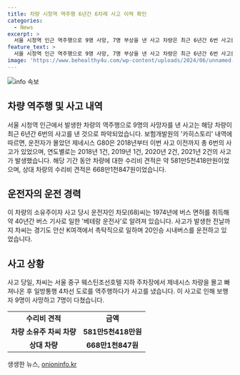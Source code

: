 ```yaml
---
title: 차량 시청역 역주행 6년간 6차례 사고 이력 확인
categories:
  - News
excerpt: >
  서울 시청역 인근 역주행으로 9명 사망, 7명 부상을 낸 사고 차량은 최근 6년간 6번 사고를 냈다. 사고 당시 몰던 제네시스 G80은 등록 후 6번 사고를 일으켰고, 차량 수리비는 581만5천418만원이었다. 운전자는 버스 면허 40년 경력의 베테랑 운전사로 확인됐으며, 사고 당일도 버스 운전을 한 것으로 파악됐다. 서울 중구 웨스틴조선호텔 지하 주차장에서 차량을 몰고 빠져나와 역주행 중에 사고가 발생했다. (사진=)
feature_text: >
  서울 시청역 인근 역주행으로 9명 사망, 7명 부상을 낸 사고 차량은 최근 6년간 6번 사고를 냈다. 사고 당시 몰던 제네시스 G80은 등록 후 6번 사고를 일으켰고, 차량 수리비는 581만5천418만원이었다. 운전자는 버스 면허 40년 경력의 베테랑 운전사로 확인됐으며, 사고 당일도 버스 운전을 한 것으로 파악됐다. 서울 중구 웨스틴조선호텔 지하 주차장에서 차량을 몰고 빠져나와 역주행 중에 사고가 발생했다. (사진=)
image: 'https://www.behealthy4u.com/wp-content/uploads/2024/06/unnamed-file.png'
---
```


<p><img src="https://www.behealthy4u.com/wp-content/uploads/2024/06/unnamed-file.png" alt="info 속보" /></p>

<h2 data-ke-size="size26">차량 역주행 및 사고 내역</h2>

<p data-ke-size="size16">서울 시청역 인근에서 발생한 차량의 역주행으로 9명의 사망자를 낸 사고는 해당 차량이 최근 6년간 6번의 사고를 낸 것으로 파악되었습니다. 보험개발원의 '카히스토리' 내역에 따르면, 운전자가 몰았던 제네시스 G80은 2018년부터 이번 사고 이전까지 총 6번의 사고가 있었으며, 연도별로는 2018년 1건, 2019년 1건, 2020년 2건, 2021년 2건의 사고가 발생했습니다. 해당 기간 동안 차량에 대한 수리비 견적은 약 581만5천418만원이었으며, 상대 차량의 수리비 견적은 668만1천847원이었습니다.</p>

<h2 data-ke-size="size26">운전자의 운전 경력</h2>

<p data-ke-size="size16">이 차량의 소유주이자 사고 당시 운전자인 차모(68)씨는 1974년에 버스 면허를 취득해 약 40년간 버스 기사로 일한 '베테랑 운전사'로 알려져 있습니다. 사고가 발생한 전날까지 차씨는 경기도 안산 K여객에서 촉탁직으로 일하며 20인승 시내버스를 운전하고 있었습니다.</p>

<h2 data-ke-size="size26">사고 상황</h2>

<p data-ke-size="size16">사고 당일, 차씨는 서울 중구 웨스틴조선호텔 지하 주차장에서 제네시스 차량을 몰고 빠져나온 후 일방통행 4차선 도로를 역주행하다가 사고를 냈습니다. 이 사고로 인해 보행자 9명이 사망하고 7명이 다쳤습니다.</p>

<table>
    <tr>
        <td style="text-align: center; height: 17px;"><b>수리비 견적</b></td>
        <td style="text-align: center; height: 17px;"><b>금액</b></td>
    </tr>
    <tr>
        <td style="text-align: center; height: 17px;"><b>차량 소유주 차씨 차량</b></td>
        <td style="text-align: center; height: 17px;"><b>581만5천418만원</b></td>
    </tr>
    <tr>
        <td style="text-align: center; height: 17px;"><b>상대 차량</b></td>
        <td style="text-align: center; height: 17px;"><b>668만1천847원</b></td>
    </tr>
</table>
생생한 뉴스, <a href="https://onioninfo.kr" rel="dofollow">onioninfo.kr</a>


